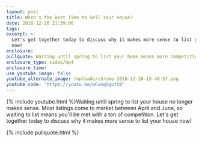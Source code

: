 ```yaml
---
layout: post
title: When's the Best Time to Sell Your House?
date: 2018-12-26 21:39:00
tags:
excerpt: >-
  Let's get together today to discuss why it makes more sense to list your house
  now!
enclosure:
pullquote: Waiting until spring to list your home means more competition!
enclosure_type: video/mp4
enclosure_time:
use_youtube_image: false
youtube_alternate_image: /uploads/chrome-2018-12-26-15-40-57.png
youtube_code: 'https://youtu.be/wCvnqSgutS0'
---
```


{% include youtube.html %}Waiting until spring to list your house no longer makes sense. Most listings come to market between April and June, so waiting to list means you'll be met with a ton of competition. Let's get together today to discuss why it makes more sense to list your house now!

{% include pullquote.html %}